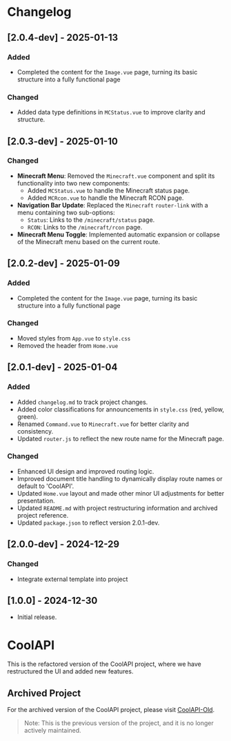 # Changelog

## [2.0.4-dev] - 2025-01-13
### Added
- Completed the content for the `Image.vue` page, turning its basic structure into a fully functional page

### Changed
- Added data type definitions in `MCStatus.vue` to improve clarity and structure.


## [2.0.3-dev] - 2025-01-10
### Changed
- **Minecraft Menu**: Removed the `Minecraft.vue` component and split its functionality into two new components:
  - Added `MCStatus.vue` to handle the Minecraft status page.
  - Added `MCRcon.vue` to handle the Minecraft RCON page.
- **Navigation Bar Update**: Replaced the `Minecraft` `router-link` with a menu containing two sub-options:
  - `Status`: Links to the `/minecraft/status` page.
  - `RCON`: Links to the `/minecraft/rcon` page.
- **Minecraft Menu Toggle**: Implemented automatic expansion or collapse of the Minecraft menu based on the current route.


## [2.0.2-dev] - 2025-01-09
### Added
- Completed the content for the `Image.vue` page, turning its basic structure into a fully functional page

### Changed
- Moved styles from `App.vue` to `style.css`
- Removed the header from `Home.vue`


## [2.0.1-dev] - 2025-01-04
### Added
- Added `changelog.md` to track project changes.
- Added color classifications for announcements in `style.css` (red, yellow, green).
- Renamed `Command.vue` to `Minecraft.vue` for better clarity and consistency.
- Updated `router.js` to reflect the new route name for the Minecraft page.

### Changed
- Enhanced UI design and improved routing logic.
- Improved document title handling to dynamically display route names or default to 'CoolAPI'.
- Updated `Home.vue` layout and made other minor UI adjustments for better presentation.
- Updated `README.md` with project restructuring information and archived project reference.
- Updated `package.json` to reflect version 2.0.1-dev.


## [2.0.0-dev] - 2024-12-29
### Changed
- Integrate external template into project


## [1.0.0] - 2024-12-30
- Initial release.


# CoolAPI

This is the refactored version of the CoolAPI project, where we have restructured the UI and added new features.

## Archived Project

For the archived version of the CoolAPI project, please visit [CoolAPI-Old](https://github.com/redbean0721/CoolAPI-archive).

> Note: This is the previous version of the project, and it is no longer actively maintained.

